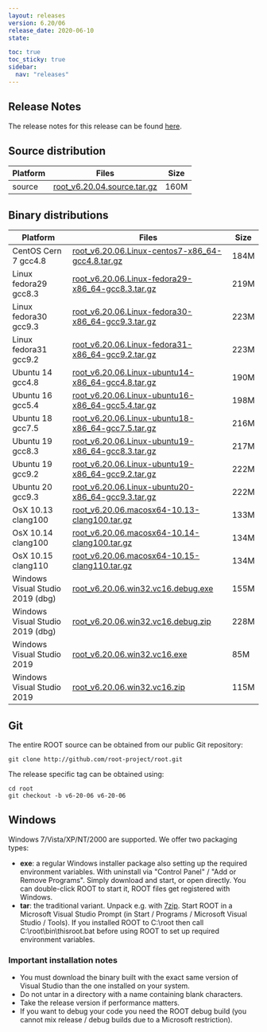 ```yaml
---
layout: releases
version: 6.20/06
release_date: 2020-06-10
state:

toc: true
toc_sticky: true
sidebar:
  nav: "releases"
---
```



## Release Notes

The release notes for this release can be found [here](https://root.cern/doc/v620/release-notes.html#release-6.2006).

## Source distribution

| Platform       | Files | Size |
|-----------|-------|-----|
| source | [root_v6.20.04.source.tar.gz](https://root.cern/download/root_v6.20.06.source.tar.gz) | 160M |


## Binary distributions

| Platform       | Files | Size |
|-----------|-------|-----|
| CentOS Cern 7 gcc4.8 | <a href="https://root.cern/download/root_v6.20.06.Linux-centos7-x86_64-gcc4.8.tar.gz">root_v6.20.06.Linux-centos7-x86_64-gcc4.8.tar.gz</a> | 184M |
| Linux fedora29 gcc8.3 | <a href="https://root.cern/download/root_v6.20.06.Linux-fedora29-x86_64-gcc8.3.tar.gz">root_v6.20.06.Linux-fedora29-x86_64-gcc8.3.tar.gz</a> | 219M |
| Linux fedora30 gcc9.3 | <a href="https://root.cern/download/root_v6.20.06.Linux-fedora30-x86_64-gcc9.3.tar.gz">root_v6.20.06.Linux-fedora30-x86_64-gcc9.3.tar.gz</a> | 223M |
| Linux fedora31 gcc9.2 | <a href="https://root.cern/download/root_v6.20.06.Linux-fedora31-x86_64-gcc9.2.tar.gz">root_v6.20.06.Linux-fedora31-x86_64-gcc9.2.tar.gz</a> | 223M |
| Ubuntu 14 gcc4.8 | <a href="https://root.cern/download/root_v6.20.06.Linux-ubuntu14-x86_64-gcc4.8.tar.gz">root_v6.20.06.Linux-ubuntu14-x86_64-gcc4.8.tar.gz</a> | 190M |
| Ubuntu 16 gcc5.4 | <a href="https://root.cern/download/root_v6.20.06.Linux-ubuntu16-x86_64-gcc5.4.tar.gz">root_v6.20.06.Linux-ubuntu16-x86_64-gcc5.4.tar.gz</a> | 198M |
| Ubuntu 18 gcc7.5 | <a href="https://root.cern/download/root_v6.20.06.Linux-ubuntu18-x86_64-gcc7.5.tar.gz">root_v6.20.06.Linux-ubuntu18-x86_64-gcc7.5.tar.gz</a> | 216M |
| Ubuntu 19 gcc8.3 | <a href="https://root.cern/download/root_v6.20.06.Linux-ubuntu19-x86_64-gcc8.3.tar.gz">root_v6.20.06.Linux-ubuntu19-x86_64-gcc8.3.tar.gz</a> | 217M |
| Ubuntu 19 gcc9.2 | <a href="https://root.cern/download/root_v6.20.06.Linux-ubuntu19-x86_64-gcc9.2.tar.gz">root_v6.20.06.Linux-ubuntu19-x86_64-gcc9.2.tar.gz</a> | 222M |
| Ubuntu 20 gcc9.3 | <a href="https://root.cern/download/root_v6.20.06.Linux-ubuntu20-x86_64-gcc9.3.tar.gz">root_v6.20.06.Linux-ubuntu20-x86_64-gcc9.3.tar.gz</a> | 222M |
| OsX 10.13 clang100 | <a href="https://root.cern/download/root_v6.20.06.macosx64-10.13-clang100.tar.gz">root_v6.20.06.macosx64-10.13-clang100.tar.gz</a> | 133M |
| OsX 10.14 clang100 | <a href="https://root.cern/download/root_v6.20.06.macosx64-10.14-clang100.tar.gz">root_v6.20.06.macosx64-10.14-clang100.tar.gz</a> | 134M |
| OsX 10.15 clang110 | <a href="https://root.cern/download/root_v6.20.06.macosx64-10.15-clang110.tar.gz">root_v6.20.06.macosx64-10.15-clang110.tar.gz</a> | 134M |
| Windows Visual Studio 2019 (dbg) | <a href="https://root.cern/download/root_v6.20.06.win32.vc16.debug.exe">root_v6.20.06.win32.vc16.debug.exe</a> | 155M |
| Windows Visual Studio 2019 (dbg) | <a href="https://root.cern/download/root_v6.20.06.win32.vc16.debug.zip">root_v6.20.06.win32.vc16.debug.zip</a> | 228M |
| Windows Visual Studio 2019 | <a href="https://root.cern/download/root_v6.20.06.win32.vc16.exe">root_v6.20.06.win32.vc16.exe</a> | 85M |
| Windows Visual Studio 2019 | <a href="https://root.cern/download/root_v6.20.06.win32.vc16.zip">root_v6.20.06.win32.vc16.zip</a> | 115M |

## Git

The entire ROOT source can be obtained from our public Git repository:

~~~
git clone http://github.com/root-project/root.git
~~~
The release specific tag can be obtained using:
~~~
cd root
git checkout -b v6-20-06 v6-20-06
~~~


## Windows

Windows 7/Vista/XP/NT/2000 are supported. We offer two packaging types:

 * **exe**: a regular Windows installer package also setting up the required environment variables. With uninstall via "Control Panel" / "Add or Remove Programs". Simply download and start, or open directly. You can double-click ROOT to start it, ROOT files get registered with Windows.
 * **tar**: the traditional variant. Unpack e.g. with [7zip](https://www.7-zip.org). Start ROOT in a Microsoft Visual Studio Prompt (in Start / Programs / Microsoft Visual Studio / Tools). If you installed ROOT to C:\root then call C:\root\bin\thisroot.bat before using ROOT to set up required environment variables.

### Important installation notes

 * You must download the binary built with the exact same version of Visual Studio than the one installed on your system.
 * Do not untar in a directory with a name containing blank characters.
 * Take the release version if performance matters.
 * If you want to debug your code you need the ROOT debug build (you cannot mix release / debug builds due to a Microsoft restriction).
